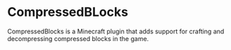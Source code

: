 # CompressedBLocks
CompressedBlocks is a Minecraft plugin that adds support for crafting and decompressing compressed blocks in the game.

